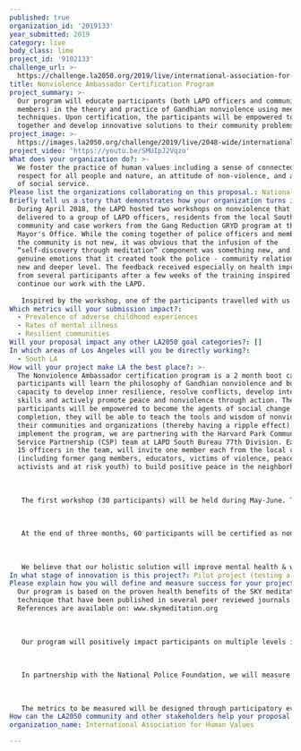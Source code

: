 ```yaml
---
published: true
organization_id: '2019133'
year_submitted: 2019
category: live
body_class: lime
project_id: '9102133'
challenge_url: >-
  https://challenge.la2050.org/2019/live/international-association-for-human-values/
title: Nonviolence Ambassador Certification Program
project_summary: >-
  Our program will educate participants (both LAPD officers and community
  members) in the theory and practice of Gandhian nonviolence using meditation
  techniques. Upon certification, the participants will be empowered to work
  together and develop innovative solutions to their community problems.
project_image: >-
  https://images.la2050.org/challenge/2019/live/2048-wide/international-association-for-human-values.jpg
project_video: 'https://youtu.be/SMUIpJ2Vqzo'
What does your organization do?: >-
  We foster the practice of human values including a sense of connectedness,
  respect for all people and nature, an attitude of non-violence, and an ethic
  of social service.
Please list the organizations collaborating on this proposal.: National Police Foundation
Briefly tell us a story that demonstrates how your organization turns inspiration into impact.: >-
  During April 2018, the LAPD hosted two workshops on nonviolence that we
  delivered to a group of LAPD officers, residents from the local South LA
  community and case workers from the Gang Reduction GRYD program at the LA
  Mayor's Office. While the coming together of police officers and members of
  the community is not new, it was obvious that the infusion of the
  “self-discovery through meditation” component was something new, and the
  genuine emotions that it created took the police - community relationship to a
  new and deeper level. The feedback received especially on health improvements
  from several participants after a few weeks of the training inspired us to
  continue our work with the LAPD.
   
   Inspired by the workshop, one of the participants travelled with us to India last year on a 7 day training expedition to deepen his understanding and application of nonviolence and meditation. He was a former gang member and one of California’s youngest juveniles who spent 32 years in prison. He shared with us that his childhood was full of trauma from living in South LA neighborhoods infested with gang violence. He had dropped out of school and had joined a gang, becoming even more violent as now he wanted to inflict pain on others. After completing our nonviolence and meditation training, he shared that it was important to heal childhood trauma of youth and families, to create sustainable transformation in society. Most importantly, after coming back from India, he has already organized a workshop on nonviolence and meditation for his community, family and friends. We are inspired by his dedication and he has helped us shape the curriculum of our Nonviolence Ambassador Certification program.
Which metrics will your submission impact?:
  - Prevalence of adverse childhood experiences
  - Rates of mental illness
  - Resilient communities
Will your proposal impact any other LA2050 goal categories?: []
In which areas of Los Angeles will you be directly working?:
  - South LA
How will your project make LA the best place?: >-
  The Nonviolence Ambassador certification program is a 2 month boot camp where
  participants will learn the philosophy of Gandhian nonviolence and build their
  capacity to develop inner resilience, resolve conflicts, develop interpersonal
  skills and actively promote peace and nonviolence through action. The
  participants will be empowered to become the agents of social change and upon
  completion, they will be able to teach the tools and wisdom of nonviolence to
  their communities and organizations (thereby having a ripple effect). To
  implement the program, we are partnering with the Harvard Park Community
  Service Partnership (CSP) team at LAPD South Bureau 77th Division. Each of the
  15 officers in the team, will invite one member each from the local community
  (including former gang members, educators, victims of violence, peace
  activists and at risk youth) to build positive peace in the neighborhood.
   
   
   
   The first workshop (30 participants) will be held during May-June. The graduates of the program will organize the second workshop (during June-July) for another group of 30 participants. Each workshop will be conducted over 8 weeks, where participants will meet once a week (for 2 hours each) to develop leadership capacity for improving self-awareness, trust and teamwork, building authentic relationships, visioning and modeling change. Graduates will be certified through a “train the trainer’ module in the last week so that they can subsequently promote the tools and wisdom of nonviolence in their communities and neighborhoods benefiting the local communities including children, youth, and families. These sessions conducted by graduates will focus on providing a regimen of proven breath and meditation exercises that are easy to learn and practice to reduce stress, overcome trauma, increase energy, improve mental health and wellbeing. 
   
   
   
   At the end of three months, 60 participants will be certified as nonviolence ambassadors in South LA. As a part of the certification they will need to organize nonviolence training to at least 50 people each. These training sessions will be scheduled across South LA at churches, schools, juvenile homes, prisons and police departments. So overall we expect to reach out to over 3000 people through our collective effort. 
   
   
   
   We believe that our holistic solution will improve mental health & wellness, reduce violence, enhance community-police relations and improve the overall quality of life in South LA.
In what stage of innovation is this project?: Pilot project (testing a new idea on a small scale to prove feasibility)
Please explain how you will define and measure success for your project.: >-
  Our program is based on the proven health benefits of the SKY meditation
  technique that have been published in several peer reviewed journals.
  References are available on: www.skymeditation.org
   
   
   
   Our program will positively impact participants on multiple levels including physical/health, organizational, psychological and community. 
   
   
   
   In partnership with the National Police Foundation, we will measure the outcomes of our program (on all four levels above) through pre and post session surveys to assess improvements in resilience, mental health & wellbeing, and police community relations.
   
   
   
   The metrics to be measured will be designed through participatory evaluation (with input from participants) however, they could include potential reduction of blood pressure, anxiety, tension, improved sleep and immune function, improvement in problem solving and decision making, de-escalation, increase in social connectedness and improved relationship building.
How can the LA2050 community and other stakeholders help your proposal succeed?: []
organization_name: International Association for Human Values

---
```

